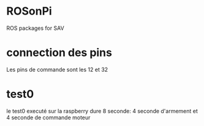 # ROSonPi
ROS packages for SAV

# connection des pins

Les pins de commande sont les 12 et 32

# test0

le test0 executé sur la raspberry dure 8 seconde:
4 seconde d'armement et 4 seconde de commande moteur
